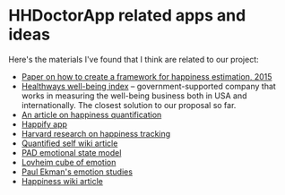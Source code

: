 # HHDoctorApp related apps and ideas

Here's the materials I've found that I think are related to our project:

* [Paper on how to create a framework for happiness estimation, 2015](http://csis.msu.edu/sites/csis.msu.edu/files/Yang_2015_EHS_Cambodia_HWB.pdf)
* [Healthways well-being index](http://www.well-beingindex.com/) – government-supported company that works in measuring the well-being business both in USA and internationally. The closest solution to our proposal so far.
* [An article on happiness quantification](http://healthstandards.com/blog/2014/03/20/quantifying-happiness/)
* [Happify app](http://www.happify.com/)
* [Harvard research on happiness tracking](https://www.trackyourhappiness.org/about)
* [Quantified self wiki article](https://en.wikipedia.org/wiki/Quantified_Self)
* [PAD emotional state model](https://en.wikipedia.org/wiki/PAD_emotional_state_model)
* [Lovheim cube of emotion](https://en.wikipedia.org/wiki/L%C3%B6vheim_cube_of_emotion)
* [Paul Ekman's emotion studies](https://en.wikipedia.org/wiki/Paul_Ekman#Contributions_to_our_understanding_of_emotion)
* [Happiness wiki article](https://en.wikipedia.org/wiki/Happiness)

